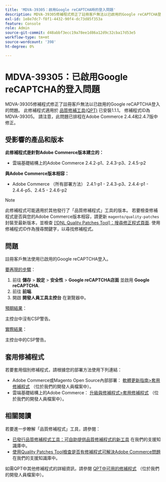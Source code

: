 ```yaml
---
title: 'MDVA-39305：啟用Google reCAPTCHA時的登入問題'
description: MDVA-39305修補程式修正了註冊客戶無法以已啟用的Google reCAPTCHA登入的問題。 安裝[Quality Patches Tool (QPT)](/help/announcements/adobe-commerce-announcements/magento-quality-patches-released-new-tool-to-self-serve-quality-patches.md) 1.1.1後，即可使用此修補程式。 修補程式ID為MDVA-39305。 請注意，此問題已排程在Adobe Commerce 2.4.4和2.4.7版中修正。
exl-id: 1e8e7dc7-f8f1-4432-90f4-dc73d85f353a
feature: Console
role: Admin
source-git-commit: d48abbf3ecc19a78ee1d86a12d9c32cba17d53e5
workflow-type: tm+mt
source-wordcount: '398'
ht-degree: 0%

---
```


# MDVA-39305：已啟用Google reCAPTCHA的登入問題

MDVA-39305修補程式修正了註冊客戶無法以已啟用的Google reCAPTCHA登入的問題。 此修補程式適用於 [品質修補工具(QPT)](/help/announcements/adobe-commerce-announcements/magento-quality-patches-released-new-tool-to-self-serve-quality-patches.md) 已安裝1.1.1。 修補程式ID為MDVA-39305。 請注意，此問題已排程在Adobe Commerce 2.4.4和2.4.7版中修正。

## 受影響的產品和版本

**此修補程式是針對Adobe Commerce版本建立的：**

* 雲端基礎結構上的Adobe Commerce 2.4.2-p1、2.4.3-p3、2.4.5-p2

**與Adobe Commerce版本相容：**

* Adobe Commerce （所有部署方法） 2.4.1-p1 - 2.4.3-p3、2.4.4-p1 - 2.4.4-p5、2.4.5 - 2.4.6-p2

>[!NOTE]
>
>此修補程式可能適用於其他發行了「品質修補程式」工具的版本。 若要檢查修補程式是否與您的Adobe Commerce版本相容，請更新 `magento/quality-patches` 封裝至最新版本，並檢查 [[!DNL Quality Patches Tool]：搜尋修正程式頁面](https://devdocs.magento.com/quality-patches/tool.html#patch-grid). 使用修補程式ID作為搜尋關鍵字，以尋找修補程式。

## 問題

註冊客戶無法使用已啟用的Google reCAPTCHA登入。

<u>要再現的步驟</u>：

1. 前往 **儲存** > **設定** > **安全性** > **Google reCAPTCHA店面** 並啟用 **Google reCAPTCHA**.
1. 前往 **前端**.
1. 開啟 **開發人員工具主控台** 在瀏覽器中。

<u>預期結果</u>：

主控台中沒有CSP警告。

<u>實際結果</u>：

主控台中的CSP警告。

## 套用修補程式

若要套用個別修補程式，請根據您的部署方法使用下列連結：

* Adobe Commerce或Magento Open Source內部部署： [軟體更新指南>套用修補程式](https://devdocs.magento.com/guides/v2.4/comp-mgr/patching/mqp.html) （位於我們的開發人員檔案中）。
* 雲端基礎結構上的Adobe Commerce： [升級與修補程式>套用修補程式](https://devdocs.magento.com/cloud/project/project-patch.html) （位於我們的開發人員檔案中）。

## 相關閱讀

若要進一步瞭解「品質修補程式」工具，請參閱：

* [已發行品質修補程式工具：可自助提供品質修補程式的新工具](/help/announcements/adobe-commerce-announcements/magento-quality-patches-released-new-tool-to-self-serve-quality-patches.md) 在我們的支援知識庫中。
* [使用Quality Patches Tool檢查是否有修補程式可解決Adobe Commerce問題](/help/support-tools/patches-available-in-qpt-tool/check-patch-for-magento-issue-with-magento-quality-patches.md) 在我們的支援知識庫中。

如需QPT中其他修補程式的詳細資訊，請參閱 [QPT中可用的修補程式](https://devdocs.magento.com/quality-patches/tool.html#patch-grid) （位於我們的開發人員檔案中）。
